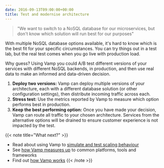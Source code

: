 ```yaml
---
date: 2016-09-13T09:00:00+00:00
title: Test and modernise architecture
---
```


> "We want to switch to a NoSQL database for our microservices, but don't know which solution will run best for our purposes"

With multiple NoSQL database options available, it's hard to know which is the best fit for your specific circumstances. You can try things out in a test lab, but the real test comes when you go live with production load.

Why guess? Using Vamp you could A/B test different versions of your services with different NoSQL backends, in production, and then use real data to make an informed and data-driven decision.   

1. __Deploy two versions:__ Vamp can deploy multiple versions of your architecture, each with a different database solution (or other configuration settings), then distribute incoming traffic across each.
2. __Stress test:__ Use the metrics reported by Vamp to measure which option performs best in production.
3. __Keep the best performing option:__ Once you have made your decision, Vamp can route all traffic to your chosen architecture. Services from the alternative options will be drained to ensure customer experience is not impacted by the test.

{{< note title="What next?" >}}
* Read about using Vamp to [simulate and test scaling behaviour](/product/use-cases/simulate-and-test-scaling-behaviour/)
* See [how Vamp measures up](/product/vamp-compared-to/proxies-and-load-balancers/) to common platforms, tools and frameworks  
* Find out [how Vamp works](/documentation/how-vamp-works/architecture-and-components)
{{< /note >}}
